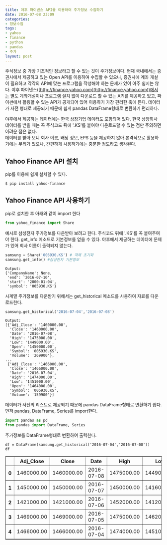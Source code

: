 ```yaml
---
title: 야후 파이낸스 API를 이용하여 주가정보 수집하기
date: 2016-07-08 23:09
categories:
- 정보수집
tags:
- yahoo
- finance
- python
- pandas
- 주가
layout: post
---
```


주식정보 중 가장 기초적인 정보라고 할 수 있는 것이 주가정보이다. 현재 국내에서는 증권사에서 제공하고 있는 Open API를 이용하여 수집할 수 있으나, 증권사에 계좌 개설이 필요하고 각각의 API에 맞는 프로그램을 작성해야 하는 문제가 있어 아주 쉽지는 않다. 야후 파이낸스([http://finance.yahoo.com](http://finance.yahoo.com))에서는 별도 계좌개설이나 프로그램 설치 없이 다운로드 할 수 있는 API를 제공하고 있고, 파이썬에서 활용할 수 있는 API가 공개되어 있어 이용하기 가장 편리한 축에 든다. 데이터가 사전 형태로 제공되기 때문에 쉽게 pandas DataFrame형태로 변환하기 편리하다.

야후에서 제공하는 데이터에는 한국 상장기업 데이터도 포함되어 있다. 한국 상장회사 데이터를 받을 때는 꼭 주식코드 뒤에 '.KS'를 붙여야 다운로드할 수 있는 점만 주의하면 어려운 점은 없다.  
데이터를 받아 보니 회사 이름, 배당 정보, EPS 등을 제공하지 않아 본격적으로 활용하기에는 무리가 있으나, 간편하게 사용하기에는 충분한 정도라고 생각된다.

## Yahoo Finance API 설치

pip를 이용해 쉽게 설치할 수 있다.

```bash
$ pip install yahoo-finance
```

## Yahoo Finance API 사용하기

pip로 설치한 후 아래와 같이 import 한다

```python
from yahoo_finance import Share
```

예시로 삼성전자 주가정보를 다운받아 보려고 한다. 주식코드 뒤에 '.KS'를 꼭 붙여주여야 한다. get_info 메소드로 기본정보를 얻을 수 있다. 야후에서 제공하는 데이터에 문제가 있어 회사 이름이 출력되지 않는다.

```python
samsung = Share('005930.KS') # 객체 초기화
samsung.get_info() #삼성전자 기본정보
```

```
Output:
{'CompanyName': None,
 'end': '2016-07-10',
 'start': '2000-01-04',
 'symbol': '005930.KS'}
```


시계열 주가정보를 다운받기 위해서는 get_historical 메소드를 사용하여 자료를 다운로드한다.  

```python
samsung.get_historical('2016-07-04','2016-07-08')
```

```
Output:
[{'Adj_Close': '1460000.00',
  'Close': '1460000.00',
  'Date': '2016-07-08',
  'High': '1475000.00',
  'Low': '1449000.00',
  'Open': '1450000.00',
  'Symbol': '005930.KS',
  'Volume': '269900'},
...
 {'Adj_Close': '1466000.00',
  'Close': '1466000.00',
  'Date': '2016-07-04',
  'High': '1474000.00',
  'Low': '1451000.00',
  'Open': '1464000.00',
  'Symbol': '005930.KS',
  'Volume': '159900'}]
```

데이터가 사전의 리스트로 제공되기 때문에 pandas DataFrame형태로 변환하기 쉽다. 먼저 pandas, DataFrame, Series를 import한다.

```python
import pandas as pd
from pandas import DataFrame, Series
```

주가정보를 DataFrame형태로 변환하여 출력한다.

```
df = DataFrame(samsung.get_historical('2016-07-04','2016-07-08'))
df
```

<div>
<table border="1" class="dataframe">
  <thead>
    <tr>
      <th></th>
      <th>Adj_Close</th>
      <th>Close</th>
      <th>Date</th>
      <th>High</th>
      <th>Low</th>
      <th>Open</th>
      <th>Symbol</th>
      <th>Volume</th>
    </tr>
  </thead>
  <tbody>
    <tr>
      <th>0</th>
      <td>1460000.00</td>
      <td>1460000.00</td>
      <td>2016-07-08</td>
      <td>1475000.00</td>
      <td>1449000.00</td>
      <td>1450000.00</td>
      <td>005930.KS</td>
      <td>269900</td>
    </tr>
    <tr>
      <th>1</th>
      <td>1450000.00</td>
      <td>1450000.00</td>
      <td>2016-07-07</td>
      <td>1450000.00</td>
      <td>1416000.00</td>
      <td>1421000.00</td>
      <td>005930.KS</td>
      <td>229900</td>
    </tr>
    <tr>
      <th>2</th>
      <td>1421000.00</td>
      <td>1421000.00</td>
      <td>2016-07-06</td>
      <td>1452000.00</td>
      <td>1412000.00</td>
      <td>1447000.00</td>
      <td>005930.KS</td>
      <td>334900</td>
    </tr>
    <tr>
      <th>3</th>
      <td>1469000.00</td>
      <td>1469000.00</td>
      <td>2016-07-05</td>
      <td>1475000.00</td>
      <td>1462000.00</td>
      <td>1466000.00</td>
      <td>005930.KS</td>
      <td>157400</td>
    </tr>
    <tr>
      <th>4</th>
      <td>1466000.00</td>
      <td>1466000.00</td>
      <td>2016-07-04</td>
      <td>1474000.00</td>
      <td>1451000.00</td>
      <td>1464000.00</td>
      <td>005930.KS</td>
      <td>159900</td>
    </tr>
  </tbody>
</table>
</div>

